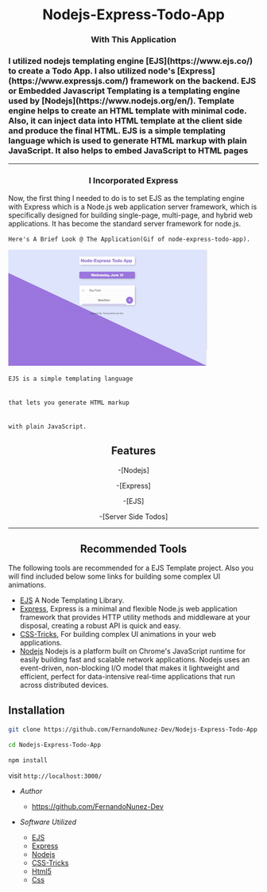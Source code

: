 
<h1 align="center">Nodejs-Express-Todo-App</h1>

 


<p align="center">
<h3 align="center">With This Application<h3>
I utilized nodejs templating engine [EJS](https://www.ejs.co/) to create a Todo App. I also utilized
node's [Express](https://www.expressjs.com/) framework on the backend. EJS or Embedded Javascript Templating is a templating engine used by [Nodejs](https://www.nodejs.org/en/). Template engine helps to create an HTML template with minimal code. Also, it can inject data into  HTML template at the client side and produce the final HTML. EJS is a simple templating language which is used to generate HTML markup with plain JavaScript. It also helps to embed JavaScript to HTML pages
</p>

- - - - - - - - -


<p align="center">
<h3 align="center">I Incorporated Express</h3>
Now, the first thing I needed to do is to set EJS as the templating engine with Express which is a Node.js web    application server framework, which is specifically designed for building single-page, multi-page, and hybrid web  applications. It has become the standard server framework for node.js.
</p>


    Here's A Brief Look @ The Application(Gif of node-express-todo-app).
    
   
   ![node-express-todo-app.gif](assets/node-express-todo-app.gif)
    

    
    
    
    
    
    


    EJS is a simple templating language 

    
    that lets you generate HTML markup 
    
    
    with plain JavaScript. 
   

    



<h2 align="center">Features</h2>


<p align="center">
-[Nodejs]

<p align="center">
-[Express]

<p align="center">
-[EJS]

<p align="center">
-[Server Side Todos]



- - - - - - - - -

<p align="center">
  
<h2 align="center">Recommended Tools</h2>



The following tools are recommended for a EJS Template project. Also you will find included below some links for building some complex UI animations.
   
- [EJS](https://ejs.co/) A Node Templating Library.
- [Express](https://expressjs.com/), Express is a minimal and flexible Node.js web application framework that provides HTTP utility methods and middleware at your disposal, creating a robust API is quick and easy.
- [CSS-Tricks](https://css-tricks.com/building-a-complex-ui-animation-in-react-simply), For building complex UI animations in your web applications.
- [Nodejs](https://nodejs.org/en/) Nodejs is a platform built on Chrome's JavaScript runtime for easily building fast and scalable network applications. Nodejs uses an event-driven, non-blocking I/O model that makes it lightweight and efficient, perfect for data-intensive real-time applications that run across distributed devices.
</p>


<h2>Installation</h2>



   ```sh
   git clone https://github.com/FernandoNunez-Dev/Nodejs-Express-Todo-App
   ```

   ```sh
   cd Nodejs-Express-Todo-App
   ```

   ```sh
   npm install
   ```

   
   
   
  visit `http://localhost:3000/`


 
- _Author_
  
  - https://github.com/FernandoNunez-Dev
 
 


- _Software Utilized_
  
  - [EJS](https://ejs.co/) 
  - [Express](https://expressjs.com/)
  - [Nodejs](https://nodejs.org/en/)
  - [CSS-Tricks](https://css-tricks.com/building-a-complex-ui-animation-in-react-simply)
  - [Html5](https://html.com/)
  - [Css](http://www.css3.info/)
